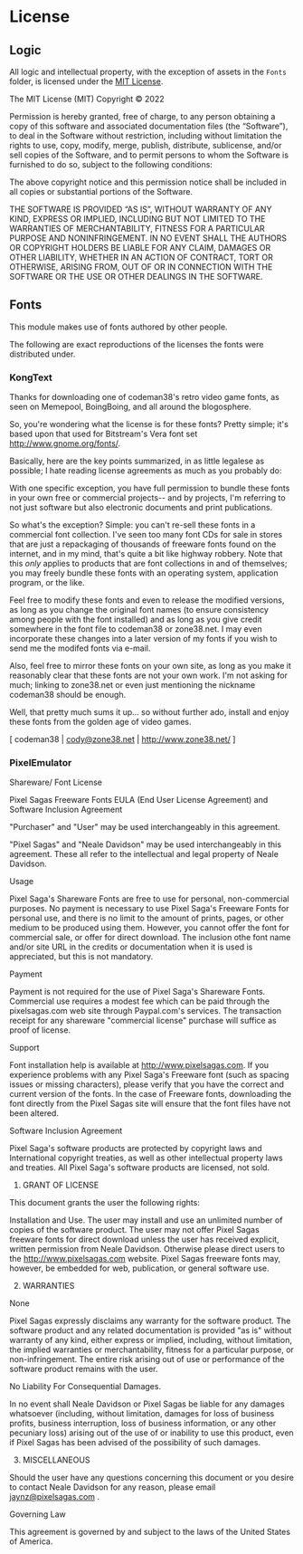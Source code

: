 # License

## Logic

All logic and intellectual property, with the exception of assets in the `Fonts` folder, is licensed under the [MIT License](https://mit-license.org).
                                                                                                                             
The MIT License (MIT)
Copyright © 2022 <Russell Gordon>

Permission is hereby granted, free of charge, to any person obtaining a copy of this software and associated documentation files (the “Software”), to deal in the Software without restriction, including without limitation the rights to use, copy, modify, merge, publish, distribute, sublicense, and/or sell copies of the Software, and to permit persons to whom the Software is furnished to do so, subject to the following conditions:

The above copyright notice and this permission notice shall be included in all copies or substantial portions of the Software.

THE SOFTWARE IS PROVIDED “AS IS”, WITHOUT WARRANTY OF ANY KIND, EXPRESS OR IMPLIED, INCLUDING BUT NOT LIMITED TO THE WARRANTIES OF MERCHANTABILITY, FITNESS FOR A PARTICULAR PURPOSE AND NONINFRINGEMENT. IN NO EVENT SHALL THE AUTHORS OR COPYRIGHT HOLDERS BE LIABLE FOR ANY CLAIM, DAMAGES OR OTHER LIABILITY, WHETHER IN AN ACTION OF CONTRACT, TORT OR OTHERWISE, ARISING FROM, OUT OF OR IN CONNECTION WITH THE SOFTWARE OR THE USE OR OTHER DEALINGS IN THE SOFTWARE.

## Fonts

This module makes use of fonts authored by other people.

The following are exact reproductions of the licenses the fonts were distributed under.

### KongText

Thanks for downloading one of codeman38's retro video game fonts, as seen on Memepool, BoingBoing, and all around the blogosphere.

So, you're wondering what the license is for these fonts? Pretty simple; it's based upon that used for Bitstream's Vera font set <http://www.gnome.org/fonts/>.

Basically, here are the key points summarized, in as little legalese as possible; I hate reading license agreements as much as you probably do:

With one specific exception, you have full permission to bundle these fonts in your own free or commercial projects-- and by projects, I'm referring to not just software but also electronic documents and print publications.

So what's the exception? Simple: you can't re-sell these fonts in a commercial font collection. I've seen too many font CDs for sale in stores that are just a repackaging of thousands of freeware fonts found on the internet, and in my mind, that's quite a bit like highway robbery. Note that this *only* applies to products that are font collections in and of themselves; you may freely bundle these fonts with an operating system, application program, or the like.

Feel free to modify these fonts and even to release the modified versions, as long as you change the original font names (to ensure consistency among people with the font installed) and as long as you give credit somewhere in the font file to codeman38 or zone38.net. I may even incorporate these changes into a later version of my fonts if you wish to send me the modifed fonts via e-mail.

Also, feel free to mirror these fonts on your own site, as long as you make it reasonably clear that these fonts are not your own work. I'm not asking for much; linking to zone38.net or even just mentioning the nickname codeman38 should be enough.

Well, that pretty much sums it up... so without further ado, install and enjoy these fonts from the golden age of video games.

[ codeman38 | cody@zone38.net | http://www.zone38.net/ ]

### PixelEmulator

Shareware/ Font License

Pixel Sagas Freeware Fonts EULA (End User License Agreement) and Software Inclusion Agreement

"Purchaser" and "User" may be used interchangeably in this agreement.

"Pixel Sagas" and "Neale Davidson" may be used interchangeably in this agreement. These all refer to the intellectual and legal property of Neale Davidson.

Usage

Pixel Saga's Shareware Fonts are free to use for personal, non-commercial purposes. No payment is necessary to use Pixel Saga's Freeware Fonts for personal use, and there is no limit to the amount of prints, pages, or other medium to be produced using them. However, you cannot offer the font for commercial sale, or offer for direct download. The inclusion othe font name and/or site URL in the credits or documentation when it is used is appreciated, but this is not mandatory.

Payment

Payment is not required for the use of Pixel Saga's Shareware Fonts. Commercial use requires a modest fee which can be paid through the pixelsagas.com web site through Paypal.com's services. The transaction receipt for any shareware "commercial license" purchase will suffice as proof of license.

Support

Font installation help is available at http://www.pixelsagas.com. If you experience problems with any Pixel Saga's Freeware font (such as spacing issues or missing characters), please verify that you have the correct and current version of the fonts. In the case of Freeware fonts, downloading the font directly from the Pixel Sagas site will ensure that the font files have not been altered.

Software Inclusion Agreement

Pixel Saga's software products are protected by copyright laws and International copyright treaties, as well as other intellectual property laws and treaties. All Pixel Saga's software products are licensed, not sold.

1) GRANT OF LICENSE

This document grants the user the following rights:

Installation and Use. The user may install and use an unlimited number of copies of the software product. The user may not offer Pixel Sagas freeware fonts for direct download unless the user has received explicit, written permission from Neale Davidson. Otherwise please direct users to the http://www.pixelsagas.com website. Pixel Sagas freeware fonts may, however, be embedded for web, publication, or general software use.

2) WARRANTIES

None

Pixel Sagas expressly disclaims any warranty for the software product. The software product and any related documentation is provided "as is" without warranty of any kind, either express or implied, including, without limitation, the implied warranties or merchantability, fitness for a particular purpose, or non-infringement. The entire risk arising out of use or performance of the software product remains with the user.

No Liability For Consequential Damages.

In no event shall Neale Davidson or Pixel Sagas be liable for any damages whatsoever (including, without limitation, damages for loss of business profits, business interruption, loss of business information, or any other pecuniary loss) arising out of the use of or inability to use this product, even if Pixel Sagas has been advised of the possibility of such damages.

3) MISCELLANEOUS

Should the user have any questions concerning this document or you desire to contact Neale Davidson for any reason, please email jaynz@pixelsagas.com .

Governing Law

This agreement is governed by and subject to the laws of the United States of America.


